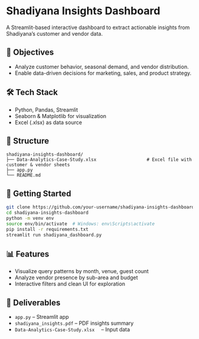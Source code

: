 # Shadiyana Insights Dashboard

A Streamlit-based interactive dashboard to extract actionable insights from Shadiyana’s customer and vendor data.

## 📌 Objectives

- Analyze customer behavior, seasonal demand, and vendor distribution.
- Enable data-driven decisions for marketing, sales, and product strategy.

## 🛠 Tech Stack

- Python, Pandas, Streamlit
- Seaborn & Matplotlib for visualization
- Excel (.xlsx) as data source

## 📁 Structure

```
shadiyana-insights-dashboard/
├── Data-Analytics-Case-Study.xlsx                   # Excel file with customer & vendor sheets
├── app.py
└── README.md
```

## 🚀 Getting Started

```bash
git clone https://github.com/your-username/shadiyana-insights-dashboard.git
cd shadiyana-insights-dashboard
python -m venv env
source env/bin/activate  # Windows: env\Scripts\activate
pip install -r requirements.txt
streamlit run shadiyana_dashboard.py
```

## 📊 Features

- Visualize query patterns by month, venue, guest count
- Analyze vendor presence by sub-area and budget
- Interactive filters and clean UI for exploration

## 📄 Deliverables

- `app.py` – Streamlit app
- `shadiyana_insights.pdf` – PDF insights summary
- `Data-Analytics-Case-Study.xlsx  ` – Input data
